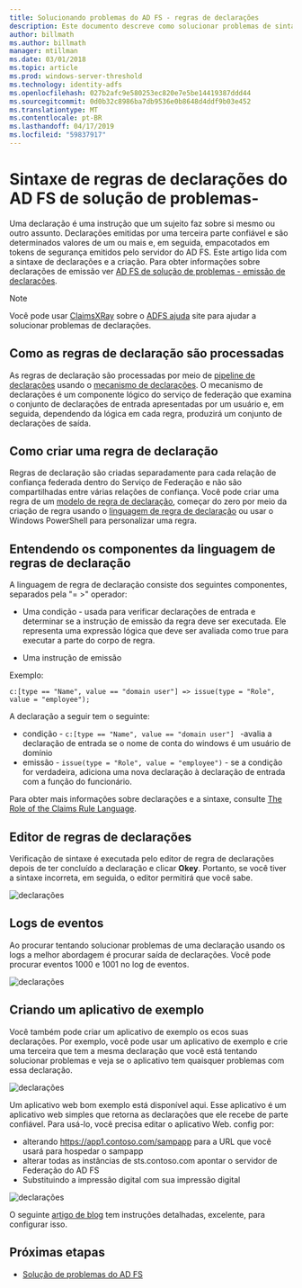 ```yaml
---
title: Solucionando problemas do AD FS - regras de declarações
description: Este documento descreve como solucionar problemas de sintaxe de regra de declarações com o AD FS
author: billmath
ms.author: billmath
manager: mtillman
ms.date: 03/01/2018
ms.topic: article
ms.prod: windows-server-threshold
ms.technology: identity-adfs
ms.openlocfilehash: 027b2afc9e580253ec820e7e5be14419387ddd44
ms.sourcegitcommit: 0d0b32c8986ba7db9536e0b8648d4ddf9b03e452
ms.translationtype: MT
ms.contentlocale: pt-BR
ms.lasthandoff: 04/17/2019
ms.locfileid: "59837917"
---
```

# <a name="ad-fs-troubleshooting---claims-rules-syntax"></a>Sintaxe de regras de declarações do AD FS de solução de problemas-
Uma declaração é uma instrução que um sujeito faz sobre si mesmo ou outro assunto.  Declarações emitidas por uma terceira parte confiável e são determinados valores de um ou mais e, em seguida, empacotados em tokens de segurança emitidos pelo servidor do AD FS.  Este artigo lida com a sintaxe de declarações e a criação.  Para obter informações sobre declarações de emissão ver [AD FS de solução de problemas - emissão de declarações](ad-fs-tshoot-claims-issuance.md).

>[!NOTE]  
>Você pode usar [ClaimsXRay](https://adfshelp.microsoft.com/ClaimsXray/TokenRequest) sobre o [ADFS ajuda](https://adfshelp.microsoft.com) site para ajudar a solucionar problemas de declarações.   

## <a name="how-claim-rules-are-processed"></a>Como as regras de declaração são processadas
As regras de declaração são processadas por meio de [pipeline de declarações](../../ad-fs/technical-reference/The-Role-of-the-Claims-Pipeline.md) usando o [mecanismo de declarações](../../ad-fs/technical-reference/The-Role-of-the-Claims-Engine.md). O mecanismo de declarações é um componente lógico do serviço de federação que examina o conjunto de declarações de entrada apresentadas por um usuário e, em seguida, dependendo da lógica em cada regra, produzirá um conjunto de declarações de saída.

## <a name="how-to-create-a-claim-rule"></a>Como criar uma regra de declaração
Regras de declaração são criadas separadamente para cada relação de confiança federada dentro do Serviço de Federação e não são compartilhadas entre várias relações de confiança. Você pode criar uma regra de um [modelo de regra de declaração](../../ad-fs/technical-reference/determine-the-type-of-claim-rule-template-to-use.md), começar do zero por meio da criação de regra usando o [linguagem de regra de declaração](../../ad-fs/technical-reference/when-to-use-a-custom-claim-rule.md) ou usar o Windows PowerShell para personalizar uma regra.

## <a name="understanding-the-components-of-the-claim-rule-language"></a>Entendendo os componentes da linguagem de regras de declaração
A linguagem de regra de declaração consiste dos seguintes componentes, separados pela "= >" operador:

- Uma condição - usada para verificar declarações de entrada e determinar se a instrução de emissão da regra deve ser executada.  Ele representa uma expressão lógica que deve ser avaliada como true para executar a parte do corpo de regra.

- Uma instrução de emissão

Exemplo:

```c:[type == "Name", value == "domain user"] => issue(type = "Role", value = "employee");``` 

A declaração a seguir tem o seguinte:
- condição - `c:[type == "Name", value == "domain user"] ` -avalia a declaração de entrada se o nome de conta do windows é um usuário de domínio
- emissão - `issue(type = "Role", value = "employee")` - se a condição for verdadeira, adiciona uma nova declaração à declaração de entrada com a função do funcionário.

Para obter mais informações sobre declarações e a sintaxe, consulte [The Role of the Claims Rule Language](../../ad-fs/technical-reference/the-role-of-the-claim-rule-language.md).

## <a name="claims-rule-editor"></a>Editor de regras de declarações
Verificação de sintaxe é executada pelo editor de regra de declarações depois de ter concluído a declaração e clicar **Okey**.  Portanto, se você tiver a sintaxe incorreta, em seguida, o editor permitirá que você sabe.

![declarações](media/ad-fs-tshoot-claims/claims1.png)

## <a name="event-logs"></a>Logs de eventos
Ao procurar tentando solucionar problemas de uma declaração usando os logs a melhor abordagem é procurar saída de declarações.  Você pode procurar eventos 1000 e 1001 no log de eventos.

![declarações](media/ad-fs-tshoot-claims/claims2.png)

## <a name="creating-a-sample-application"></a>Criando um aplicativo de exemplo
Você também pode criar um aplicativo de exemplo os ecos suas declarações.  Por exemplo, você pode usar um aplicativo de exemplo e crie uma terceira que tem a mesma declaração que você está tentando solucionar problemas e veja se o aplicativo tem quaisquer problemas com essa declaração.

![declarações](media/ad-fs-tshoot-claims/claim4.png)

Um aplicativo web bom exemplo está disponível aqui.  Esse aplicativo é um aplicativo web simples que retorna as declarações que ele recebe de parte confiável.  Para usá-lo, você precisa editar o aplicativo Web. config por:
- alterando https://app1.contoso.com/sampapp para a URL que você usará para hospedar o sampapp
- alterar todas as instâncias de sts.contoso.com apontar o servidor de Federação do AD FS
- Substituindo a impressão digital com sua impressão digital

![declarações](media/ad-fs-tshoot-claims/claims3.png)

O seguinte [artigo de blog](https://blogs.technet.microsoft.com/tangent_thoughts/2015/02/20/install-and-configure-a-simple-net-4-5-sample-federated-application-samapp/) tem instruções detalhadas, excelente, para configurar isso.

## <a name="next-steps"></a>Próximas etapas

- [Solução de problemas do AD FS](ad-fs-tshoot-overview.md)